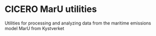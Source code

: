 # CICERO MarU utilities
Utilities for processing and analyzing data from the maritime emissions model MarU from Kystverket
